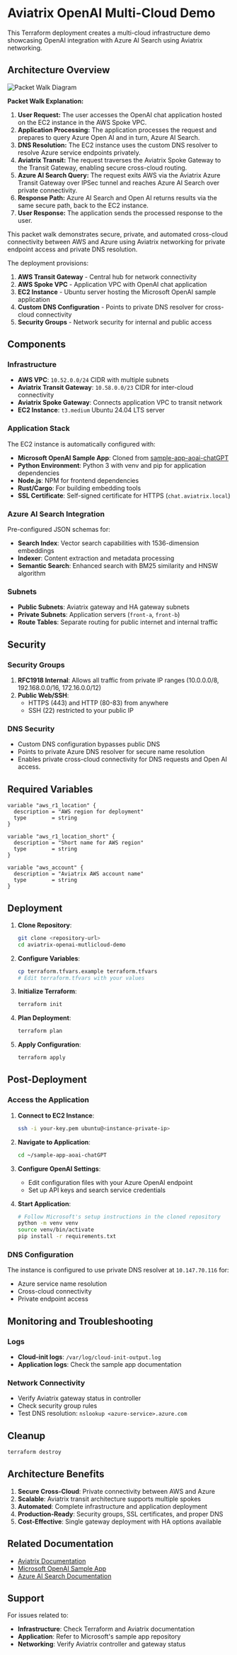 # Aviatrix OpenAI Multi-Cloud Demo

This Terraform deployment creates a multi-cloud infrastructure demo showcasing OpenAI integration with Azure AI Search using Aviatrix networking.

## Architecture Overview
![Packet Walk Diagram](image/oai-packet-walk.png)

**Packet Walk Explanation:**

1. **User Request:** The user accesses the OpenAI chat application hosted on the EC2 instance in the AWS Spoke VPC.
2. **Application Processing:** The application processes the request and prepares to query Azure Open AI and in turn, Azure AI Search.
3. **DNS Resolution:** The EC2 instance uses the custom DNS resolver to resolve Azure service endpoints privately.
4. **Aviatrix Transit:** The request traverses the Aviatrix Spoke Gateway to the Transit Gateway, enabling secure cross-cloud routing.
5. **Azure AI Search Query:** The request exits AWS via the Aviatrix Azure Transit Gateway over IPSec tunnel and reaches Azure AI Search over private connectivity.
6. **Response Path:** Azure AI Search and Open AI returns results via the same secure path, back to the EC2 instance.
7. **User Response:** The application sends the processed response to the user.

This packet walk demonstrates secure, private, and automated cross-cloud connectivity between AWS and Azure using Aviatrix networking for private endpoint access and private DNS resolution.

The deployment provisions:

1. **AWS Transit Gateway** - Central hub for network connectivity
2. **AWS Spoke VPC** - Application VPC with OpenAI chat application
3. **EC2 Instance** - Ubuntu server hosting the Microsoft OpenAI sample application
4. **Custom DNS Configuration** - Points to private DNS resolver for cross-cloud connectivity
5. **Security Groups** - Network security for internal and public access

## Components

### Infrastructure

- **AWS VPC**: `10.52.0.0/24` CIDR with multiple subnets
- **Aviatrix Transit Gateway**: `10.58.0.0/23` CIDR for inter-cloud connectivity
- **Aviatrix Spoke Gateway**: Connects application VPC to transit network
- **EC2 Instance**: `t3.medium` Ubuntu 24.04 LTS server

### Application Stack

The EC2 instance is automatically configured with:

- **Microsoft OpenAI Sample App**: Cloned from [sample-app-aoai-chatGPT](https://github.com/microsoft/sample-app-aoai-chatGPT)
- **Python Environment**: Python 3 with venv and pip for application dependencies
- **Node.js**: NPM for frontend dependencies
- **Rust/Cargo**: For building embedding tools
- **SSL Certificate**: Self-signed certificate for HTTPS (`chat.aviatrix.local`)

### Azure AI Search Integration

Pre-configured JSON schemas for:

- **Search Index**: Vector search capabilities with 1536-dimension embeddings
- **Indexer**: Content extraction and metadata processing
- **Semantic Search**: Enhanced search with BM25 similarity and HNSW algorithm

### Subnets

- **Public Subnets**: Aviatrix gateway and HA gateway subnets
- **Private Subnets**: Application servers (`front-a`, `front-b`)
- **Route Tables**: Separate routing for public internet and internal traffic

## Security

### Security Groups

1. **RFC1918 Internal**: Allows all traffic from private IP ranges (10.0.0.0/8, 192.168.0.0/16, 172.16.0.0/12)
2. **Public Web/SSH**: 
   - HTTPS (443) and HTTP (80-83) from anywhere
   - SSH (22) restricted to your public IP

### DNS Security

- Custom DNS configuration bypasses public DNS
- Points to private Azure DNS resolver for secure name resolution
- Enables private cross-cloud connectivity for DNS requests and Open AI access.

## Required Variables

```hcl
variable "aws_r1_location" {
  description = "AWS region for deployment"
  type        = string
}

variable "aws_r1_location_short" {
  description = "Short name for AWS region"
  type        = string
}

variable "aws_account" {
  description = "Aviatrix AWS account name"
  type        = string
}
```

## Deployment

1. **Clone Repository**:
   ```bash
   git clone <repository-url>
   cd aviatrix-openai-mutlicloud-demo
   ```

2. **Configure Variables**:
   ```bash
   cp terraform.tfvars.example terraform.tfvars
   # Edit terraform.tfvars with your values
   ```

3. **Initialize Terraform**:
   ```bash
   terraform init
   ```

4. **Plan Deployment**:
   ```bash
   terraform plan
   ```

5. **Apply Configuration**:
   ```bash
   terraform apply
   ```

## Post-Deployment

### Access the Application

1. **Connect to EC2 Instance**:
   ```bash
   ssh -i your-key.pem ubuntu@<instance-private-ip>
   ```

2. **Navigate to Application**:
   ```bash
   cd ~/sample-app-aoai-chatGPT
   ```

3. **Configure OpenAI Settings**:
   - Edit configuration files with your Azure OpenAI endpoint
   - Set up API keys and search service credentials

4. **Start Application**:
   ```bash
   # Follow Microsoft's setup instructions in the cloned repository
   python -m venv venv
   source venv/bin/activate
   pip install -r requirements.txt
   ```

### DNS Configuration

The instance is configured to use private DNS resolver at `10.147.70.116` for:
- Azure service name resolution
- Cross-cloud connectivity
- Private endpoint access

## Monitoring and Troubleshooting

### Logs

- **Cloud-init logs**: `/var/log/cloud-init-output.log`
- **Application logs**: Check the sample app documentation

### Network Connectivity

- Verify Aviatrix gateway status in controller
- Check security group rules
- Test DNS resolution: `nslookup <azure-service>.azure.com`

## Cleanup

```bash
terraform destroy
```

## Architecture Benefits

1. **Secure Cross-Cloud**: Private connectivity between AWS and Azure
2. **Scalable**: Aviatrix transit architecture supports multiple spokes
3. **Automated**: Complete infrastructure and application deployment
4. **Production-Ready**: Security groups, SSL certificates, and proper DNS
5. **Cost-Effective**: Single gateway deployment with HA options available

## Related Documentation

- [Aviatrix Documentation](https://docs.aviatrix.com/)
- [Microsoft OpenAI Sample App](https://github.com/microsoft/sample-app-aoai-chatGPT)
- [Azure AI Search Documentation](https://docs.microsoft.com/en-us/azure/search/)

## Support

For issues related to:
- **Infrastructure**: Check Terraform and Aviatrix documentation
- **Application**: Refer to Microsoft's sample app repository
- **Networking**: Verify Aviatrix controller and gateway status

